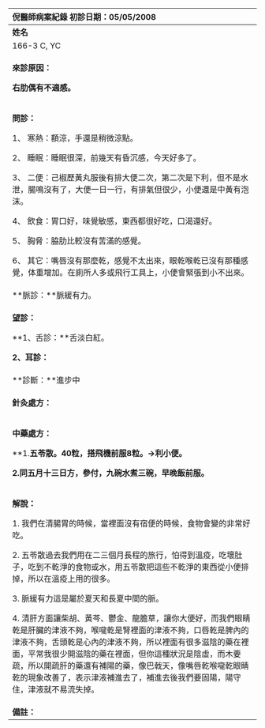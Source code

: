 ﻿|**倪醫師病案紀錄**     初診日期：05/05/2008|
| :- |
|**姓名**|**性別：**|**年齡及體型**|**來診日期：**|
|166-3 C, YC|M|38/微胖|22/05/2008|
|<p>**來診原因：**</p><p>**右肋偶有不適感。**</p>|
|<p>**問診：**</p><p>1、 寒熱：額涼，手還是稍微涼點。</p><p>2、 睡眠：睡眠很深，前幾天有昏沉感，今天好多了。</p><p>3、 二便：己椒歷黃丸服後有排大便二次，第二次是下利，但不是水泄，腸鳴沒有了，大便一日一行，有排氣但很少，小便還是中黃有泡沫。</p><p>4、 飲食：胃口好，味覺敏感，東西都很好吃，口渴還好。</p><p>5、 胸脅：脇肋比較沒有苦滿的感覺。</p><p>6、 其它：嘴唇沒有那麼乾，感覺不太出來，眼乾喉乾已沒有那種感覺，体重增加。在廁所人多或飛行工具上，小便會緊張到小不出來。</p>|
|**脈診：**脈緩有力。|
|<p>**望診：**</p><p>**1、舌診：**舌淡白紅。</p><p>**2、耳診：** </p>|
|**診斷：**進步中 |
|<p>**針灸處方：** </p><p></p>|
|<p>**中藥處方：**</p><p>**1.**五苓散。40粒，搭飛機前服8粒。→利小便。</p><p>2\.同五月十三日方，參付，九碗水煮三碗，早晚飯前服。** </p>|
|<p>**解說：**</p><p>1. 我們在清腸胃的時候，當裡面沒有宿便的時候，食物會變的非常好吃。</p><p>2. 五苓散過去我們用在二三個月長程的旅行，怕得到溫疫，吃壞肚子，吃到不乾淨的食物或水，用五苓散把這些不乾淨的東西從小便排掉，所以在溫疫上用的很多。</p><p>3. 脈緩有力這是屬於夏天和長夏中間的脈。</p><p>4. 清肝方面讓柴胡、黃芩、鬱金、龍膽草，讓你大便好，而我們眼睛乾是肝臟的津液不夠，喉嚨乾是腎裡面的津液不夠，口唇乾是脾內的津液不夠，舌頭乾是心內的津液不夠，所以裡面有很多滋陰的藥在裡面，平常我很少開滋陰的藥在裡面，但你這種狀況是陰虛，而木要疏，所以開疏肝的藥還有補陽的藥，像巴戟天，像嘴唇乾喉嚨乾眼睛乾的現象改善了，表示津液補進去了，補進去後我們要固陽，陽守住，津液就不易流失掉。</p>|
|**備註：**|

